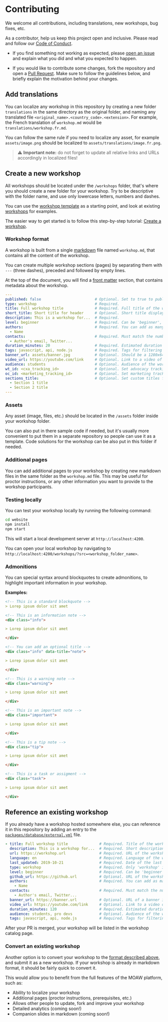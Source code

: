 # Contributing

We welcome all contributions, including translations, new workshops, bug fixes, etc.

As a contributor, help us keep this project open and inclusive.
Please read and follow our [Code of Conduct](CODE_OF_CONDUCT.md).

- If you find something not working as expected, please [open an issue](https://github.com/microsoft/moaw/issues) and explain what you did and what you expected to happen.

- If you would like to contribute some changes, fork the repository and open a [Pull Request](https://docs.github.com/en/pull-requests/collaborating-with-pull-requests/proposing-changes-to-your-work-with-pull-requests/creating-a-pull-request).
  Make sure to follow the guidelines below, and briefly explain the motivation behind your changes.

## Add translations

You can localize any workshop in this repository by creating a new folder `translations` in the same directory as the original folder, and naming any translated file `<original_name>.<country_code>.<extension>`.
For example, the French translation of `workshop.md` would be `translations/workshop.fr.md`.

You can follow the same rule if you need to localize any asset, for example `assets/image.png` should be localized to `assets/translations/image.fr.png`.

> ⚠️ **Important note:** do not forget to update all relative links and URLs accordingly in localized files!

## Create a new workshop

All workshops should be located under the `/workshops` folder, that's where you should create a new folder for your workshop.
Try to be descriptive with the folder name, and use only lowercase letters, numbers and dashes.

You can use the [workshop template](template/workshop/) as a starting point, and look at existing [workshops](workshops) for examples.

The easier way to get started is to follow this step-by-step tutorial: [Create a workshop](https://microsoft.github.io/moaw/workshop/create-workshop/).

### Workshop format

A workshop is built from a single [markdown](https://commonmark.org/help/) file named `workshop.md`, that contains all the content of the workshop.

You can create multiple workshop sections (pages) by separating them with `---` (three dashes), preceded and followed by empty lines.

At the top of the document, you will find a [front matter](https://jekyllrb.com/docs/front-matter/) section, that contains metadata about the workshop.

```yaml
---
published: false                        # Optional. Set to true to publish the workshop (default: false)
type: workshop                          # Required.
title: Full workshop title              # Required. Full title of the workshop
short_title: Short title for header     # Optional. Short title displayed in the header
description: This is a workshop for...  # Required.
level: beginner                         # Required. Can be 'beginner', 'intermediate' or 'advanced'
authors:                                # Required. You can add as many authors as needed      
  - Name
contacts:                               # Required. Must match the number of authors
  - Author's email, Twitter...
duration_minutes: 20                    # Required. Estimated duration in minutes
tags: javascript, api, node.js          # Required. Tags for filtering and searching
banner_url: assets/banner.jpg           # Optional. Should be a 1280x640px image
video_url: https://youtube.com/link     # Optional. Link to a video of the workshop
audience: students                      # Optional. Audience of the workshop (students, pro devs, etc.)
wt_id: <cxa_tracking_id>                # Optional. Set advocacy tracking code for supported links
oc_id: <marketing_tracking_id>          # Optional. Set marketing tracking code for supported links
sections_title:                         # Optional. Set custom titles for each section to be displayed in the side bar
  - Section 1 title
  - Section 2 title
---
```

### Assets

Any asset (image, files, etc.) should be located in the `/assets` folder inside your workshop folder.

You can also put in there sample code if needed, but it's usually more convenient to put them in a separate repository so people can use it as a template. Code solutions for the workshop can be also put in this folder if needed.

### Additional pages

You can add additional pages to your workshop by creating new markdown files in the same folder as the `workshop.md` file.
This may be useful for proctor instructions, or any other information you want to provide to the workshop participants.

### Testing locally

You can test your workshop locally by running the following command:

```bash
cd website
npm install
npm start
```

This will start a local development server at `http://localhost:4200`.

You can open your local workshop by navigating to `http://localhost:4200/workshops/?src=<workshop_folder_name>`.

### Admonitions

You can special syntax around blockquotes to create admonitions, to highlight important information in your workshop.

**Examples:**

```markdown
<!-- This is a standard blockquote -->
> Lorep ipsum dolor sit amet

<!-- This is an information note -->
<div class="info">

> Lorep ipsum dolor sit amet

</div>

<!-- You can add an optional title -->
<div class="info" data-title="note">

> Lorep ipsum dolor sit amet

</div>

<!-- This is a warning note -->
<div class="warning">

> Lorep ipsum dolor sit amet

</div>

<!-- This is an important note -->
<div class="important">

> Lorep ipsum dolor sit amet

</div>

<!-- This is a tip note -->
<div class="tip">

> Lorep ipsum dolor sit amet

</div>

<!-- This is a task or assigment -->
<div class="task">

> Lorep ipsum dolor sit amet

</div>
```

## Reference an existing workshop

If you already have a workshop hosted somewhere else, you can reference it in this repository by adding an entry to the [`packages/database/external.yml`](packages/database/external.yml) file.

```yaml
- title: Full workshop title              # Required. Title of the workshop
  description: This is a workshop for...  # Required. Short description of the workshop
  url: https://workshop.url               # Required. URL of the workshop
  language: en                            # Required. Language of the workshop, using 2-letter ISO code
  last_updated: 2019-10-21                # Required. Date of the last update of the workshop
  type: workshop                          # Required. Only 'workshop' is supported for now
  level: beginner                         # Required. Can be 'beginner', 'intermediate' or 'advanced'
  github_url: https://github.url          # Optional. URL of the workshop's GitHub repository
  authors:                                # Required. You can add as many authors as needed
    - Name                          
  contacts:                               # Required. Must match the number of authors
    - Author's email, Twitter...
  banner_url: https://banner.url          # Optional. URL of a banner image for the workshop (1280x640px)
  video_url: https://youtube.com/link     # Optional. Link to a video of the workshop
  duration_minutes: 120                   # Required. Estimated duration in minutes
  audience: students, pro devs            # Optional. Audience of the workshop (students, pro devs, etc.)
  tags: javascript, api, node.js          # Required. Tags for filtering and searching
```

After your PR is merged, your workshop will be listed in the workshop catalog page.

### Convert an existing workshop

Another option is to convert your workshop to the [format described above](#create-a-new-workshop), and submit it as a new workshop.
If your workshop is already in markdown format, it should be fairly quick to convert it.

This would allow you to benefit from the full features of the MOAW platform, such as:

- Ability to localize your workshop
- Additional pages (proctor instructions, prerequisites, etc.)
- Allows other people to update, fork and improve your workshop
- Detailed analytics (coming soon!)
- Companion slides in markdown (coming soon!)
